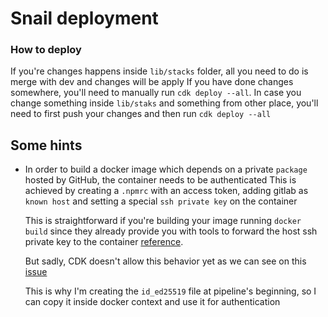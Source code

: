 # Snail deployment

### How to deploy

If you're changes happens inside `lib/stacks` folder, all you need to do is merge with dev and changes will be apply
If you have done changes somewhere, you'll need to manually run `cdk deploy --all`.
In case you change something inside `lib/staks` and something from other place, you'll need to first push your changes and then run `cdk deploy --all`

## Some hints

- In order to build a docker image which depends on a private `package` hosted by GitHub, the container needs to be authenticated
  This is achieved by creating a `.npmrc` with an access token, adding gitlab as `known host` and setting a special `ssh private key` on the container

  This is straightforward if you're building your image running `docker build` since
  they already provide you with tools to forward the host ssh private key to the container [reference](https://docs.docker.com/develop/develop-images/build_enhancements/#using-ssh-to-access-private-data-in-builds).

  But sadly, CDK doesn't allow this behavior yet as we can see on this [issue](https://github.com/aws/aws-cdk/issues/12062)

  This is why I'm creating the `id_ed25519` file at pipeline's beginning, so I can copy it inside docker context and use it for authentication

